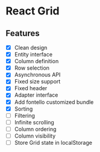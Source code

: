 # React Grid

## Features

- [x] Clean design
- [x] Entity interface
- [x] Column definition
- [x] Row selection
- [x] Asynchronous API
- [x] Fixed size support
- [x] Fixed header
- [x] Adapter interface
- [x] Add fontello customized bundle
- [x] Sorting
- [ ] Filtering
- [ ] Infinite scrolling
- [ ] Column ordering
- [ ] Column visibility
- [ ] Store Grid state in localStorage
